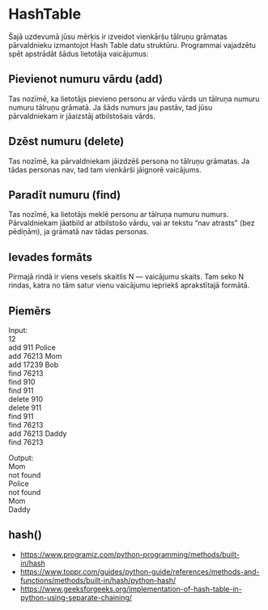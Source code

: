 # HashTable

Šajā uzdevumā jūsu mērķis ir izveidot vienkāršu tālruņu grāmatas pārvaldnieku izmantojot Hash Table datu struktūru. Programmai vajadzētu spēt apstrādāt šādus lietotāja vaicājumus:

## Pievienot numuru vārdu (add)

Tas nozīmē, ka lietotājs pievieno personu ar vārdu vārds un tālruņa numuru numuru tālruņu grāmatā. Ja šāds numurs jau pastāv, tad jūsu pārvaldniekam ir jāaizstāj atbilstošais vārds.

## Dzēst numuru (delete)

Tas nozīmē, ka pārvaldniekam jāizdzēš persona no tālruņu grāmatas. Ja tādas personas nav, tad tam vienkārši jāignorē vaicājums.

## Paradīt numuru (find)

Tas nozīmē, ka lietotājs meklē personu ar tālruņa numuru numurs. Pārvaldniekam jāatbild ar atbilstošo vārdu, vai ar tekstu “nav atrasts" (bez pēdiņām), ja grāmatā nav tādas personas.

## Ievades formāts

Pirmajā rindā ir viens vesels skaitlis N — vaicājumu skaits. Tam seko N rindas, katra no tām satur vienu vaicājumu iepriekš aprakstītajā formātā.

 

## Piemērs

Input:\
12\
add 911 Police\
add 76213 Mom\
add 17239 Bob\
find 76213\
find 910\
find 911\
delete 910\
delete 911\
find 911\
find 76213\
add 76213 Daddy\
find 76213

Output:\
Mom\
not found\
Police\
not found\
Mom\
Daddy


## hash() 
- https://www.programiz.com/python-programming/methods/built-in/hash						
- https://www.toppr.com/guides/python-guide/references/methods-and-functions/methods/built-in/hash/python-hash/						
- https://www.geeksforgeeks.org/implementation-of-hash-table-in-python-using-separate-chaining/